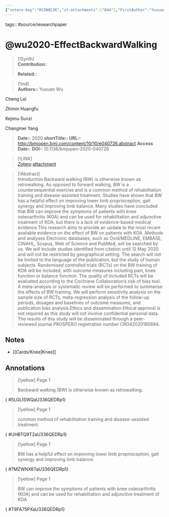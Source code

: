 ```yaml
---
{"zotero-key":"RC5NQC3K","zt-attachments":["844"],"FirstAuthor":"Yuxuan Wu","alias":["Effect of backward walking training on knee osteoarthritis: protocol of a systematic review and meta-analysis"],"citekey":"wu2020-EffectBackwardWalking","tags":["knee"],"dg-publish":true,"permalink":"/sources/research-papers/wu2020-effect-backward-walking/","dgPassFrontmatter":true}
---
```


tags:: #source/researchpaper 

# @wu2020-EffectBackwardWalking
  
>[!Synth]  
>**Contribution**::  
>  
>**Related**:: 
>  

>[!md]  
> **Authors::** 
  Yuxuan Wu
> 
  Cheng Lei
> 
  Zhimin Huangfu
> 
  Kejimu Sunzi
> 
  Changmei Yang
> 
> **Date::** 2020
> **shortTitle::** 
> **URL::** http://bmjopen.bmj.com/content/10/10/e040726.abstract
> **Access Date::** 
> **DOI::** 10.1136/bmjopen-2020-040726

> [!LINK]  
> [Zotero](zotero://select/library/items/RC5NQC3K) [attachment](file:///Users/nathanmaxwell/Zotero/storage/U336QEDR/2020EffectBackwardWalkingTrainingKnee-wu.pdf)
  
> [!Abstract]  
> Introduction Backward walking (BW) is otherwise known as retrowalking. As opposed to forward walking, BW is a countersequential exercise and is a common method of rehabilitation training and disease-assisted treatment. Studies have shown that BW has a helpful effect on improving lower limb proprioception, gait synergy and improving limb balance. Many studies have concluded that BW can improve the symptoms of patients with knee osteoarthritis (KOA) and can be used for rehabilitation and adjunctive treatment of KOA, but there is a lack of evidence-based medical evidence.This research aims to provide an update to the most recent available evidence on the effect of BW on patients with KOA .Methods and analyses Electronic databases, such as Ovid/MEDLINE, EMBASE, CINAHL, Scopus, Web of Science and PubMed, will be searched by us. We will include studies identified from citation until 12 May 2020 and will not be restricted by geographical setting. The search will not be limited to the language of the publication, but the study of human subjects. Randomised controlled trials (RCTs) on the BW training of KOA will be included, with outcome measures including pain, knee function or balance function. The quality of included RCTs will be evaluated according to the Cochrane Collaboration’s risk of bias tool. A meta-analysis or systematic review will be performed to summarise the effects of BW training. We will perform sensitivity analysis on the sample size of RCTs, meta-regression analysis of the follow-up periods, dosages and baselines of outcome measures, and publication bias analysis.Ethics and dissemination Ethical approval is not required as this study will not involve confidential personal data. The results of this study will be disseminated through a peer-reviewed journal.PROSPERO registration number CRD42020185694.

## Notes
- [[Cards/Knee\|Knee]]
## Annotations

> [!yellow] Page 1
> 
> Backward walking (BW) is otherwise known as retrowalking.
>
{ #5LGLISWQaU336QEDRp1}


> [!yellow] Page 1
> 
> common method of rehabilitation training and disease-assisted treatment.
>
{ #UHBTQ9T2aU336QEDRp1}


> [!yellow] Page 1
> 
> BW has a helpful effect on improving lower limb proprioception, gait synergy and improving limb balance.
>
{ #7MZWNX6TaU336QEDRp1}


> [!yellow] Page 1
> 
> BW can improve the symptoms of patients with knee osteoarthritis (KOA) and can be used for rehabilitation and adjunctive treatment of KOA
>
{ #T9FA75PXaU336QEDRp1}

